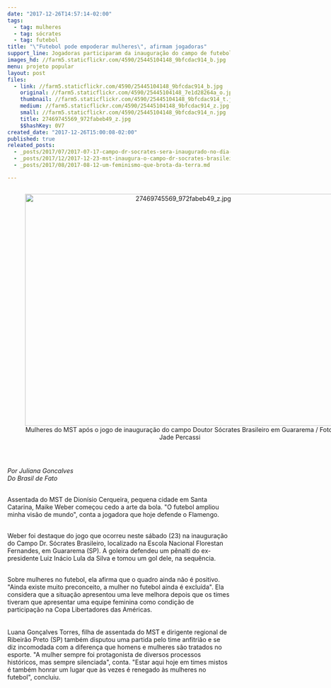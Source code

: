 ```yaml
---
date: "2017-12-26T14:57:14-02:00"
tags:
  - tag: mulheres
  - tag: sócrates
  - tag: futebol
title: "\"Futebol pode empoderar mulheres\", afirmam jogadoras"
support_line: Jogadoras participaram da inauguração do campo de futebol Dr. Sócrates Brasileiro
images_hd: //farm5.staticflickr.com/4590/25445104148_9bfcdac914_b.jpg
menu: projeto popular
layout: post
files:
  - link: //farm5.staticflickr.com/4590/25445104148_9bfcdac914_b.jpg
    original: //farm5.staticflickr.com/4590/25445104148_7e1d28264a_o.jpg
    thumbnail: //farm5.staticflickr.com/4590/25445104148_9bfcdac914_t.jpg
    medium: //farm5.staticflickr.com/4590/25445104148_9bfcdac914_z.jpg
    small: //farm5.staticflickr.com/4590/25445104148_9bfcdac914_n.jpg
    title: 27469745569_972fabeb49_z.jpg
    $$hashKey: 0V7
created_date: "2017-12-26T15:00:08-02:00"
published: true
releated_posts:
  - _posts/2017/07/2017-07-17-campo-dr-socrates-sera-inaugurado-no-dia-2-de-setembro.md
  - _posts/2017/12/2017-12-23-mst-inaugura-o-campo-dr-socrates-brasileiro.md
  - _posts/2017/08/2017-08-12-um-feminismo-que-brota-da-terra.md

---
```

<div style="text-align:center">
<figure class="image" style="display:inline-block"><img alt="27469745569_972fabeb49_z.jpg" height="525" src="//farm5.staticflickr.com/4590/25445104148_9bfcdac914_b.jpg" width="700" />
<figcaption>Mulheres do MST ap&oacute;s o jogo de inaugura&ccedil;&atilde;o do campo Doutor S&oacute;crates Brasileiro em Guararema / Foto: Jade Percassi</figcaption>
</figure>
</div>

<p>&nbsp;</p>

<p><em>Por Juliana Goncalves<br />
Do Brasil de Fato </em></p>

<p><br />
Assentada do MST de Dion&iacute;sio Cerqueira, pequena cidade em Santa Catarina, Maike Weber come&ccedil;ou cedo a arte da bola. &quot;O futebol ampliou minha vis&atilde;o de mundo&quot;, conta a jogadora que hoje defende o Flamengo.</p>

<p><br />
Weber foi destaque do jogo que ocorreu neste s&aacute;bado (23) na inaugura&ccedil;&atilde;o do Campo Dr. S&oacute;crates Brasileiro, localizado na Escola Nacional Florestan Fernandes, em Guararema (SP). A goleira defendeu um p&ecirc;nalti do ex-presidente Luiz In&aacute;cio Lula da Silva e tomou um gol dele, na sequ&ecirc;ncia.</p>

<p><br />
Sobre mulheres no futebol, ela afirma que o quadro ainda n&atilde;o &eacute; positivo. &quot;Ainda existe muito preconceito, a mulher no futebol ainda &eacute; exclu&iacute;da&quot;. Ela considera que a situa&ccedil;&atilde;o apresentou uma leve melhora depois que os times tiveram que apresentar uma equipe feminina como condi&ccedil;&atilde;o de participa&ccedil;&atilde;o na Copa Libertadores das Am&eacute;ricas.<br />
<br />
<br />
Luana Gon&ccedil;alves Torres, filha de assentada do MST e dirigente regional de Ribeir&atilde;o Preto (SP) tamb&eacute;m disputou uma partida pelo time anfitri&atilde;o e se diz incomodada com a diferen&ccedil;a que homens e mulheres&nbsp;s&atilde;o tratados no esporte. &quot;A mulher sempre foi protagonista de diversos processos hist&oacute;ricos, mas sempre silenciada&quot;, conta. &quot;Estar aqui hoje em times mistos &eacute; tamb&eacute;m honrar um lugar que &agrave;s vezes &eacute; renegado &agrave;s mulheres no futebol&quot;, concluiu.</p>

<p>&nbsp;</p>
